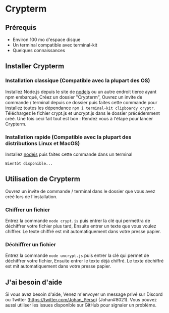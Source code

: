 # Crypterm

## Prérequis

  - Environ 100 mo d'espace disque
  - Un terminal compatible avec terminal-kit
  - Quelques connaissances
  

## Installer Crypterm

### Installation classique (Compatible avec la plupart des OS)
Installez Node.js depuis le site de [nodejs](https://nodejs.org/) ou un autre endroit tierce ayant npm embarqué, Créez un dossier "Crypterm", Ouvrez un invite de commande / terminal depuis ce dossier puis faites cette commande pour installez toutes les dépendance `npm i terminal-kit clipboardy cryptr`. Téléchargez le fichier crypt.js et uncrypt.js dans le dossier précédemment créé. Une fois ceci fait tout est bon : Rendez vous à l'étape pour lancer Crypterm.


### Installation rapide (Compatible avec la plupart des distributions Linux et MacOS)
Installez [nodejs](https://nodejs.org/) puis faites cette commande dans un terminal
```
Bientôt disponible...
```


## Utilisation de Crypterm

Ouvrez un invite de commande / terminal dans le dossier que vous avez créé lors de l'installation.

### Chiffrer un fichier

Entrez la commande `node crypt.js` puis entrer la clé qui permettra de déchiffrer votre fichier plus tard, Ensuite entrer un texte que vous voulez chiffrer. Le texte chiffré est mit automatiquement dans votre presse papier.

### Déchiffrer un fichier

Entrez la commande `node uncrypt.js` puis entrer la clé qui permet de déchiffrer votre fichier, Ensuite entrer le texte déjà chiffré. Le texte déchiffré est mit automatiquement dans votre presse papier.


## J'ai besoin d'aide

Si vous avez besoin d'aide, Venez m'envoyer un message privé sur Discord ou Twitter (https://twitter.com/Johan_Perso) (Johan#8021). Vous pouvez aussi utiliser les issues disponible sur GitHub pour signaler un problème.
